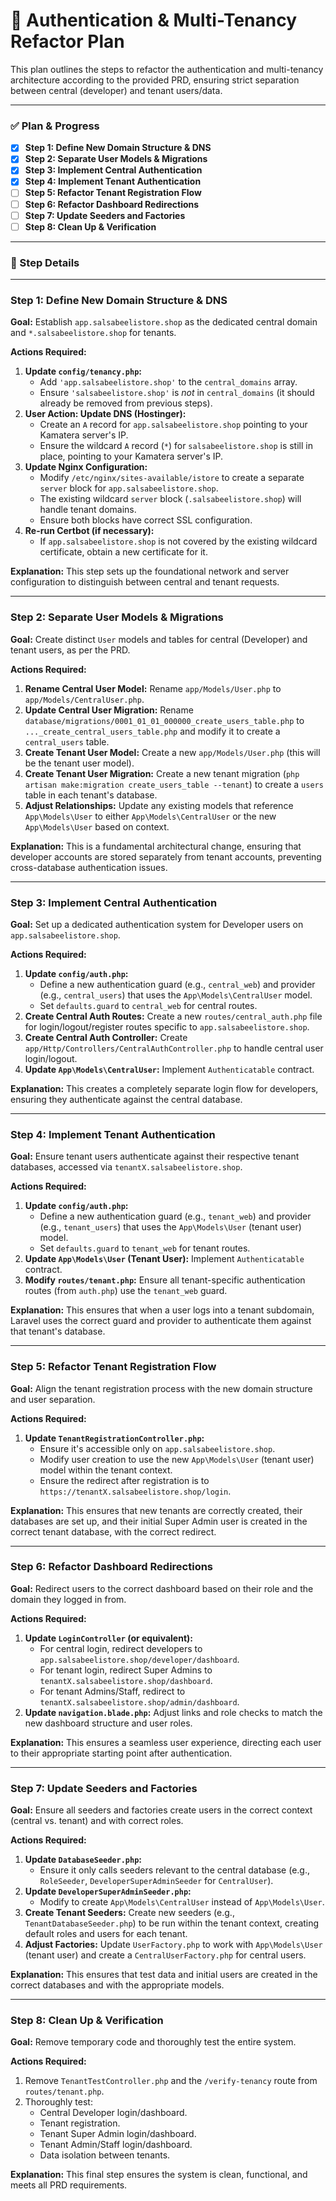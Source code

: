 # 🔐 Authentication & Multi-Tenancy Refactor Plan

This plan outlines the steps to refactor the authentication and multi-tenancy architecture according to the provided PRD, ensuring strict separation between central (developer) and tenant users/data.

---

### ✅ Plan & Progress

- [x] **Step 1: Define New Domain Structure & DNS**
- [x] **Step 2: Separate User Models & Migrations**
- [x] **Step 3: Implement Central Authentication**
- [x] **Step 4: Implement Tenant Authentication**
- [ ] **Step 5: Refactor Tenant Registration Flow**
- [ ] **Step 6: Refactor Dashboard Redirections**
- [ ] **Step 7: Update Seeders and Factories**
- [ ] **Step 8: Clean Up & Verification**

---

### 📖 Step Details

---

### **Step 1: Define New Domain Structure & DNS**

**Goal:** Establish `app.salsabeelistore.shop` as the dedicated central domain and `*.salsabeelistore.shop` for tenants.

**Actions Required:**
1.  **Update `config/tenancy.php`:**
    -   Add `'app.salsabeelistore.shop'` to the `central_domains` array.
    -   Ensure `'salsabeelistore.shop'` is *not* in `central_domains` (it should already be removed from previous steps).
2.  **User Action: Update DNS (Hostinger):**
    -   Create an `A` record for `app.salsabeelistore.shop` pointing to your Kamatera server's IP.
    -   Ensure the wildcard `A` record (`*`) for `salsabeelistore.shop` is still in place, pointing to your Kamatera server's IP.
3.  **Update Nginx Configuration:**
    -   Modify `/etc/nginx/sites-available/istore` to create a separate `server` block for `app.salsabeelistore.shop`.
    -   The existing wildcard `server` block (`.salsabeelistore.shop`) will handle tenant domains.
    -   Ensure both blocks have correct SSL configuration.
4.  **Re-run Certbot (if necessary):**
    -   If `app.salsabeelistore.shop` is not covered by the existing wildcard certificate, obtain a new certificate for it.

**Explanation:** This step sets up the foundational network and server configuration to distinguish between central and tenant requests.

---

### **Step 2: Separate User Models & Migrations**

**Goal:** Create distinct `User` models and tables for central (Developer) and tenant users, as per the PRD.

**Actions Required:**
1.  **Rename Central User Model:** Rename `app/Models/User.php` to `app/Models/CentralUser.php`.
2.  **Update Central User Migration:** Rename `database/migrations/0001_01_01_000000_create_users_table.php` to `..._create_central_users_table.php` and modify it to create a `central_users` table.
3.  **Create Tenant User Model:** Create a new `app/Models/User.php` (this will be the tenant user model).
4.  **Create Tenant User Migration:** Create a new tenant migration (`php artisan make:migration create_users_table --tenant`) to create a `users` table in each tenant's database.
5.  **Adjust Relationships:** Update any existing models that reference `App\Models\User` to either `App\Models\CentralUser` or the new `App\Models\User` based on context.

**Explanation:** This is a fundamental architectural change, ensuring that developer accounts are stored separately from tenant accounts, preventing cross-database authentication issues.

---

### **Step 3: Implement Central Authentication**

**Goal:** Set up a dedicated authentication system for Developer users on `app.salsabeelistore.shop`.

**Actions Required:**
1.  **Update `config/auth.php`:**
    -   Define a new authentication guard (e.g., `central_web`) and provider (e.g., `central_users`) that uses the `App\Models\CentralUser` model.
    -   Set `defaults.guard` to `central_web` for central routes.
2.  **Create Central Auth Routes:** Create a new `routes/central_auth.php` file for login/logout/register routes specific to `app.salsabeelistore.shop`.
3.  **Create Central Auth Controller:** Create `app/Http/Controllers/CentralAuthController.php` to handle central user login/logout.
4.  **Update `App\Models\CentralUser`:** Implement `Authenticatable` contract.

**Explanation:** This creates a completely separate login flow for developers, ensuring they authenticate against the central database.

---

### **Step 4: Implement Tenant Authentication**

**Goal:** Ensure tenant users authenticate against their respective tenant databases, accessed via `tenantX.salsabeelistore.shop`.

**Actions Required:**
1.  **Update `config/auth.php`:**
    -   Define a new authentication guard (e.g., `tenant_web`) and provider (e.g., `tenant_users`) that uses the `App\Models\User` (tenant user) model.
    -   Set `defaults.guard` to `tenant_web` for tenant routes.
2.  **Update `App\Models\User` (Tenant User):** Implement `Authenticatable` contract.
3.  **Modify `routes/tenant.php`:** Ensure all tenant-specific authentication routes (from `auth.php`) use the `tenant_web` guard.

**Explanation:** This ensures that when a user logs into a tenant subdomain, Laravel uses the correct guard and provider to authenticate them against that tenant's database.

---

### **Step 5: Refactor Tenant Registration Flow**

**Goal:** Align the tenant registration process with the new domain structure and user separation.

**Actions Required:**
1.  **Update `TenantRegistrationController.php`:**
    -   Ensure it's accessible only on `app.salsabeelistore.shop`.
    -   Modify user creation to use the new `App\Models\User` (tenant user) model within the tenant context.
    -   Ensure the redirect after registration is to `https://tenantX.salsabeelistore.shop/login`.

**Explanation:** This ensures that new tenants are correctly created, their databases are set up, and their initial Super Admin user is created in the correct tenant database, with the correct redirect.

---

### **Step 6: Refactor Dashboard Redirections**

**Goal:** Redirect users to the correct dashboard based on their role and the domain they logged in from.

**Actions Required:**
1.  **Update `LoginController` (or equivalent):**
    -   For central login, redirect developers to `app.salsabeelistore.shop/developer/dashboard`.
    -   For tenant login, redirect Super Admins to `tenantX.salsabeelistore.shop/dashboard`.
    -   For tenant Admins/Staff, redirect to `tenantX.salsabeelistore.shop/admin/dashboard`.
2.  **Update `navigation.blade.php`:** Adjust links and role checks to match the new dashboard structure and user roles.

**Explanation:** This ensures a seamless user experience, directing each user to their appropriate starting point after authentication.

---

### **Step 7: Update Seeders and Factories**

**Goal:** Ensure all seeders and factories create users in the correct context (central vs. tenant) and with correct roles.

**Actions Required:**
1.  **Update `DatabaseSeeder.php`:**
    -   Ensure it only calls seeders relevant to the central database (e.g., `RoleSeeder`, `DeveloperSuperAdminSeeder` for `CentralUser`).
2.  **Update `DeveloperSuperAdminSeeder.php`:**
    -   Modify to create `App\Models\CentralUser` instead of `App\Models\User`.
3.  **Create Tenant Seeders:** Create new seeders (e.g., `TenantDatabaseSeeder.php`) to be run within the tenant context, creating default roles and users for each tenant.
4.  **Adjust Factories:** Update `UserFactory.php` to work with `App\Models\User` (tenant user) and create a `CentralUserFactory.php` for central users.

**Explanation:** This ensures that test data and initial users are created in the correct databases and with the appropriate models.

---

### **Step 8: Clean Up & Verification**

**Goal:** Remove temporary code and thoroughly test the entire system.

**Actions Required:**
1.  Remove `TenantTestController.php` and the `/verify-tenancy` route from `routes/tenant.php`.
2.  Thoroughly test:
    -   Central Developer login/dashboard.
    -   Tenant registration.
    -   Tenant Super Admin login/dashboard.
    -   Tenant Admin/Staff login/dashboard.
    -   Data isolation between tenants.

**Explanation:** This final step ensures the system is clean, functional, and meets all PRD requirements.
